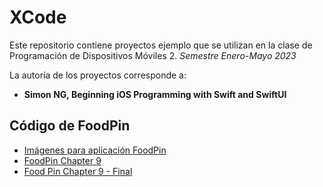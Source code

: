 # XCode

Este repositorio contiene proyectos ejemplo que se utilizan
en la clase de Programación de Dispositivos Móviles 2.
*Semestre Enero-Mayo 2023*

La autoría de los proyectos corresponde a:

* __Simon NG, Beginning iOS Programming with Swift and SwiftUI__

## Código de FoodPin

* [Imágenes para aplicación FoodPin](https://redanahuac-my.sharepoint.com/personal/hector_selley_anahuac_mx/_layouts/15/guestaccess.aspx?docid=05d3927acd32848d6ad99a45d2be029c9&authkey=AU3lrOlMPw-svaQ9wQi2Vp0&e=G6gckX)
* [FoodPin Chapter 9](https://redanahuac-my.sharepoint.com/personal/hector_selley_anahuac_mx/_layouts/15/guestaccess.aspx?docid=0ad3669fa300b4794af24a567bcbeed42&authkey=AaanwbUgLbiODYSsIyGz7wk&e=Nutpbf)
* [Food Pin Chapter 9 - Final](https://redanahuac-my.sharepoint.com/personal/hector_selley_anahuac_mx/_layouts/15/guestaccess.aspx?docid=09eba44849d284bc48a03950a7e31f80a&authkey=AUOV-TsXgmfX_RBVLDlPRKo&e=vt57dt)
